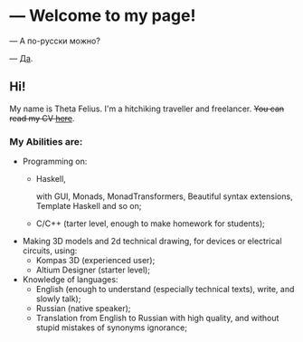 # — Welcome to my page!

— А по-русски можно?

— [Да](https://thetafelius.github.io/indexRu.html).

## Hi!

My name is Theta Felius. I'm a hitchiking traveller and freelancer. ~~You can read my CV [here](https://thetafelius.github.io/cv.html)~~.

### My Abilities are:
* Programming on:
  * Haskell,
     
     with GUI, Monads, MonadTransformers, Beautiful syntax extensions, Template Haskell and so on;
     
  * C/C++ (tarter level, enough to make homework for students);
* Making 3D models and 2d technical drawing, for devices or electrical circuits, using:
  * Kompas 3D (experienced user);
  * Altium Designer (starter level);
* Knowledge of languages:
  * English (enough to understand (especially technical texts), write, and slowly talk);
  * Russian (native speaker);
  * Translation from English to Russian with high quality, and without stupid mistakes of synonyms ignorance;
